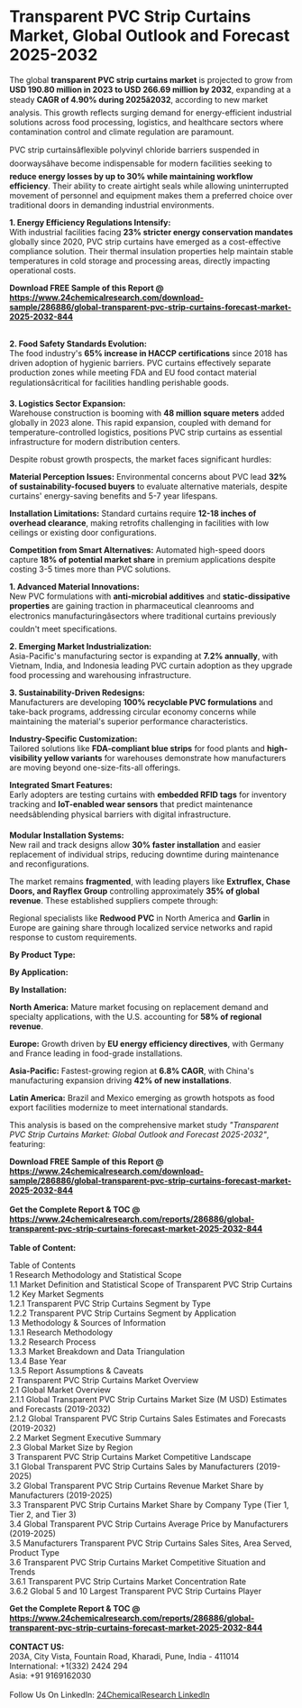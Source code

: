 <h1>Transparent PVC Strip Curtains Market, Global Outlook and Forecast 2025-2032</h1><p>The global <strong>transparent PVC strip curtains market</strong> is projected to grow from <strong>USD 190.80 million in 2023 to USD 266.69 million by 2032</strong>, expanding at a steady <strong>CAGR of 4.90% during 2025â2032</strong>, according to new market analysis. This growth reflects surging demand for energy-efficient industrial solutions across food processing, logistics, and healthcare sectors where contamination control and climate regulation are paramount.</p><p>PVC strip curtainsâflexible polyvinyl chloride barriers suspended in doorwaysâhave become indispensable for modern facilities seeking to <strong>reduce energy losses by up to 30% while maintaining workflow efficiency</strong>. Their ability to create airtight seals while allowing uninterrupted movement of personnel and equipment makes them a preferred choice over traditional doors in demanding industrial environments.</p><p><strong>1. Energy Efficiency Regulations Intensify:</strong><br>
With industrial facilities facing <strong>23% stricter energy conservation mandates</strong> globally since 2020, PVC strip curtains have emerged as a cost-effective compliance solution. Their thermal insulation properties help maintain stable temperatures in cold storage and processing areas, directly impacting operational costs.</p><div><b>Download FREE Sample of this Report @ 
            <a href="https://www.24chemicalresearch.com/download-sample/286886/global-transparent-pvc-strip-curtains-forecast-market-2025-2032-844">
            https://www.24chemicalresearch.com/download-sample/286886/global-transparent-pvc-strip-curtains-forecast-market-2025-2032-844</a></b></div><br><p><strong>2. Food Safety Standards Evolution:</strong><br>
The food industry's <strong>65% increase in HACCP certifications</strong> since 2018 has driven adoption of hygienic barriers. PVC curtains effectively separate production zones while meeting FDA and EU food contact material regulationsâcritical for facilities handling perishable goods.</p><p><strong>3. Logistics Sector Expansion:</strong><br>
Warehouse construction is booming with <strong>48 million square meters</strong> added globally in 2023 alone. This rapid expansion, coupled with demand for temperature-controlled logistics, positions PVC strip curtains as essential infrastructure for modern distribution centers.</p><p>Despite robust growth prospects, the market faces significant hurdles:</p><p><strong>Material Perception Issues:</strong> Environmental concerns about PVC lead <strong>32% of sustainability-focused buyers</strong> to evaluate alternative materials, despite curtains' energy-saving benefits and 5-7 year lifespans.</p><p><strong>Installation Limitations:</strong> Standard curtains require <strong>12-18 inches of overhead clearance</strong>, making retrofits challenging in facilities with low ceilings or existing door configurations.</p><p><strong>Competition from Smart Alternatives:</strong> Automated high-speed doors capture <strong>18% of potential market share</strong> in premium applications despite costing 3-5 times more than PVC solutions.</p><p><strong>1. Advanced Material Innovations:</strong><br>
New PVC formulations with <strong>anti-microbial additives</strong> and <strong>static-dissipative properties</strong> are gaining traction in pharmaceutical cleanrooms and electronics manufacturingâsectors where traditional curtains previously couldn't meet specifications.</p><p><strong>2. Emerging Market Industrialization:</strong><br>
Asia-Pacific's manufacturing sector is expanding at <strong>7.2% annually</strong>, with Vietnam, India, and Indonesia leading PVC curtain adoption as they upgrade food processing and warehousing infrastructure.</p><p><strong>3. Sustainability-Driven Redesigns:</strong><br>
Manufacturers are developing <strong>100% recyclable PVC formulations</strong> and take-back programs, addressing circular economy concerns while maintaining the material's superior performance characteristics.</p><p><strong>Industry-Specific Customization:</strong><br>
	Tailored solutions like <strong>FDA-compliant blue strips</strong> for food plants and <strong>high-visibility yellow variants</strong> for warehouses demonstrate how manufacturers are moving beyond one-size-fits-all offerings.</p><p><strong>Integrated Smart Features:</strong><br>
	Early adopters are testing curtains with <strong>embedded RFID tags</strong> for inventory tracking and <strong>IoT-enabled wear sensors</strong> that predict maintenance needsâblending physical barriers with digital infrastructure.</p><p><strong>Modular Installation Systems:</strong><br>
	New rail and track designs allow <strong>30% faster installation</strong> and easier replacement of individual strips, reducing downtime during maintenance and reconfigurations.</p><p>The market remains <strong>fragmented</strong>, with leading players like <strong>Extruflex, Chase Doors, and Rayflex Group</strong> controlling approximately <strong>35% of global revenue</strong>. These established suppliers compete through:</p><p>Regional specialists like <strong>Redwood PVC</strong> in North America and <strong>Garlin</strong> in Europe are gaining share through localized service networks and rapid response to custom requirements.</p><p><strong>By Product Type:</strong></p><p><strong>By Application:</strong></p><p><strong>By Installation:</strong></p><p><strong>North America:</strong> Mature market focusing on replacement demand and specialty applications, with the U.S. accounting for <strong>58% of regional revenue</strong>.</p><p><strong>Europe:</strong> Growth driven by <strong>EU energy efficiency directives</strong>, with Germany and France leading in food-grade installations.</p><p><strong>Asia-Pacific:</strong> Fastest-growing region at <strong>6.8% CAGR</strong>, with China's manufacturing expansion driving <strong>42% of new installations</strong>.</p><p><strong>Latin America:</strong> Brazil and Mexico emerging as growth hotspots as food export facilities modernize to meet international standards.</p><p>This analysis is based on the comprehensive market study <em>"Transparent PVC Strip Curtains Market: Global Outlook and Forecast 2025-2032"</em>, featuring:</p><div><b>Download FREE Sample of this Report @ 
            <a href="https://www.24chemicalresearch.com/download-sample/286886/global-transparent-pvc-strip-curtains-forecast-market-2025-2032-844">
            https://www.24chemicalresearch.com/download-sample/286886/global-transparent-pvc-strip-curtains-forecast-market-2025-2032-844</a></b></div><br><div><b>Get the Complete Report & TOC @ 
            <a href="https://www.24chemicalresearch.com/reports/286886/global-transparent-pvc-strip-curtains-forecast-market-2025-2032-844">
            https://www.24chemicalresearch.com/reports/286886/global-transparent-pvc-strip-curtains-forecast-market-2025-2032-844</a></b></div><br>
            <b>Table of Content:</b><p>Table of Contents<br />
1 Research Methodology and Statistical Scope<br />
1.1 Market Definition and Statistical Scope of Transparent PVC Strip Curtains<br />
1.2 Key Market Segments<br />
1.2.1 Transparent PVC Strip Curtains Segment by Type<br />
1.2.2 Transparent PVC Strip Curtains Segment by Application<br />
1.3 Methodology & Sources of Information<br />
1.3.1 Research Methodology<br />
1.3.2 Research Process<br />
1.3.3 Market Breakdown and Data Triangulation<br />
1.3.4 Base Year<br />
1.3.5 Report Assumptions & Caveats<br />
2 Transparent PVC Strip Curtains Market Overview<br />
2.1 Global Market Overview<br />
2.1.1 Global Transparent PVC Strip Curtains Market Size (M USD) Estimates and Forecasts (2019-2032)<br />
2.1.2 Global Transparent PVC Strip Curtains Sales Estimates and Forecasts (2019-2032)<br />
2.2 Market Segment Executive Summary<br />
2.3 Global Market Size by Region<br />
3 Transparent PVC Strip Curtains Market Competitive Landscape<br />
3.1 Global Transparent PVC Strip Curtains Sales by Manufacturers (2019-2025)<br />
3.2 Global Transparent PVC Strip Curtains Revenue Market Share by Manufacturers (2019-2025)<br />
3.3 Transparent PVC Strip Curtains Market Share by Company Type (Tier 1, Tier 2, and Tier 3)<br />
3.4 Global Transparent PVC Strip Curtains Average Price by Manufacturers (2019-2025)<br />
3.5 Manufacturers Transparent PVC Strip Curtains Sales Sites, Area Served, Product Type<br />
3.6 Transparent PVC Strip Curtains Market Competitive Situation and Trends<br />
3.6.1 Transparent PVC Strip Curtains Market Concentration Rate<br />
3.6.2 Global 5 and 10 Largest Transparent PVC Strip Curtains Player</p><div><b>Get the Complete Report & TOC @ 
            <a href="https://www.24chemicalresearch.com/reports/286886/global-transparent-pvc-strip-curtains-forecast-market-2025-2032-844">
            https://www.24chemicalresearch.com/reports/286886/global-transparent-pvc-strip-curtains-forecast-market-2025-2032-844</a></b></div><br><b>CONTACT US:</b><br>
            203A, City Vista, Fountain Road, Kharadi, Pune, India - 411014<br>
            International: +1(332) 2424 294<br>
            Asia: +91 9169162030 <br><br>
            Follow Us On LinkedIn: <a href="https://www.linkedin.com/company/24chemicalresearch/">24ChemicalResearch LinkedIn</a>
